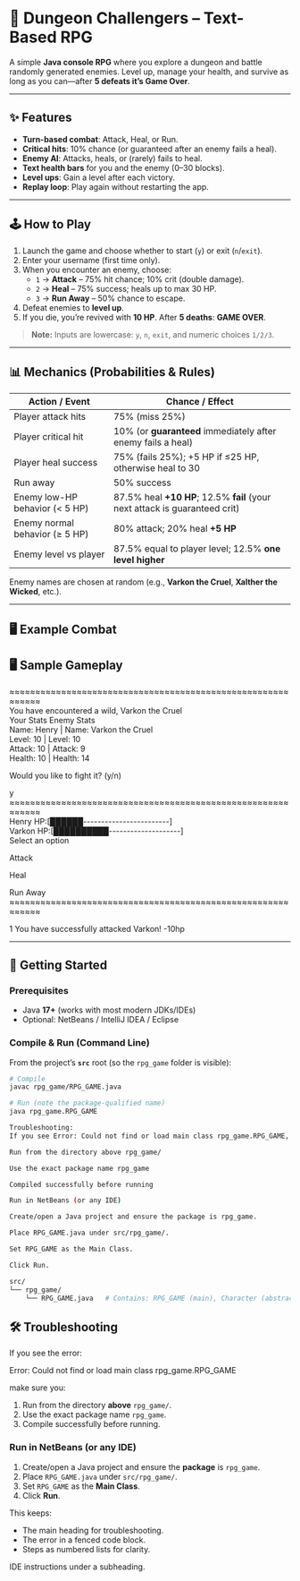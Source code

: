 # 🏰 Dungeon Challengers – Text-Based RPG

A simple **Java console RPG** where you explore a dungeon and battle randomly generated enemies. Level up, manage your health, and survive as long as you can—after **5 defeats it’s Game Over**.

---

## ✨ Features

- **Turn-based combat**: Attack, Heal, or Run.  
- **Critical hits**: 10% chance (or guaranteed after an enemy fails a heal).  
- **Enemy AI**: Attacks, heals, or (rarely) fails to heal.  
- **Text health bars** for you and the enemy (0–30 blocks).  
- **Level ups**: Gain a level after each victory.  
- **Replay loop**: Play again without restarting the app.  

---

## 🕹️ How to Play

1. Launch the game and choose whether to start (`y`) or exit (`n`/`exit`).  
2. Enter your username (first time only).  
3. When you encounter an enemy, choose:
   - `1` → **Attack** – 75% hit chance; 10% crit (double damage).  
   - `2` → **Heal** – 75% success; heals up to max 30 HP.  
   - `3` → **Run Away** – 50% chance to escape.  
4. Defeat enemies to **level up**.  
5. If you die, you’re revived with **10 HP**. After **5 deaths**: **GAME OVER**.  

> **Note:** Inputs are lowercase: `y`, `n`, `exit`, and numeric choices `1/2/3`.  

---

## 📊 Mechanics (Probabilities & Rules)

| Action / Event                     | Chance / Effect                                                                 |
|-----------------------------------|----------------------------------------------------------------------------------|
| Player attack hits                | 75% (miss 25%)                                                                   |
| Player critical hit               | 10% (or **guaranteed** immediately after enemy fails a heal)                    |
| Player heal success               | 75% (fails 25%); +5 HP if ≤25 HP, otherwise heal to 30                          |
| Run away                          | 50% success                                                                      |
| Enemy low-HP behavior (< 5 HP)    | 87.5% heal **+10 HP**; 12.5% **fail** (your next attack is guaranteed crit)     |
| Enemy normal behavior (≥ 5 HP)    | 80% attack; 20% heal **+5 HP**                                                   |
| Enemy level vs player             | 87.5% equal to player level; 12.5% **one level higher**                          |

Enemy names are chosen at random (e.g., **Varkon the Cruel**, **Xalther the Wicked**, etc.).  

---

## 🖥️ Example Combat

## 🖥️ Sample Gameplay
≈≈≈≈≈≈≈≈≈≈≈≈≈≈≈≈≈≈≈≈≈≈≈≈≈≈≈≈≈≈≈≈≈≈≈≈≈≈≈≈≈≈≈≈≈≈≈≈≈≈≈≈≈≈≈≈≈≈≈≈  
You have encountered a wild, Varkon the Cruel  
Your Stats Enemy Stats  
Name: Henry | Name: Varkon the Cruel  
Level: 10 | Level: 10  
Attack: 10 | Attack: 9  
Health: 10 | Health: 14

Would you like to fight it? (y/n)

y
≈≈≈≈≈≈≈≈≈≈≈≈≈≈≈≈≈≈≈≈≈≈≈≈≈≈≈≈≈≈≈≈≈≈≈≈≈≈≈≈≈≈≈≈≈≈≈≈≈≈≈≈≈≈≈≈≈≈≈≈  
Henry HP:[██████------------------------]  
Varkon HP:[██████████--------------------]  
Select an option  

Attack

Heal

Run Away  
≈≈≈≈≈≈≈≈≈≈≈≈≈≈≈≈≈≈≈≈≈≈≈≈≈≈≈≈≈≈≈≈≈≈≈≈≈≈≈≈≈≈≈≈≈≈≈≈≈≈≈≈≈≈≈≈≈≈≈≈

1
You have successfully attacked Varkon!
-10hp

---

## 🚀 Getting Started

### Prerequisites
- Java **17+** (works with most modern JDKs/IDEs)  
- Optional: NetBeans / IntelliJ IDEA / Eclipse  

### Compile & Run (Command Line)

From the project’s **`src`** root (so the `rpg_game` folder is visible):

```bash
# Compile
javac rpg_game/RPG_GAME.java

# Run (note the package-qualified name)
java rpg_game.RPG_GAME

Troubleshooting:
If you see Error: Could not find or load main class rpg_game.RPG_GAME, make sure you:

Run from the directory above rpg_game/

Use the exact package name rpg_game

Compiled successfully before running

Run in NetBeans (or any IDE)

Create/open a Java project and ensure the package is rpg_game.

Place RPG_GAME.java under src/rpg_game/.

Set RPG_GAME as the Main Class.

Click Run.

src/
└── rpg_game/
    └── RPG_GAME.java   # Contains: RPG_GAME (main), Character (abstract), Enemy, Player
```
## 🛠️ Troubleshooting

If you see the error:

Error: Could not find or load main class rpg_game.RPG_GAME

make sure you:

1. Run from the directory **above** `rpg_game/`.
2. Use the exact package name `rpg_game`.
3. Compile successfully before running.

### Run in NetBeans (or any IDE)

1. Create/open a Java project and ensure the **package** is `rpg_game`.  
2. Place `RPG_GAME.java` under `src/rpg_game/`.  
3. Set `RPG_GAME` as the **Main Class**.  
4. Click **Run**.

This keeps:

- The main heading for troubleshooting.
- The error in a fenced code block.
- Steps as numbered lists for clarity.

IDE instructions under a subheading.
